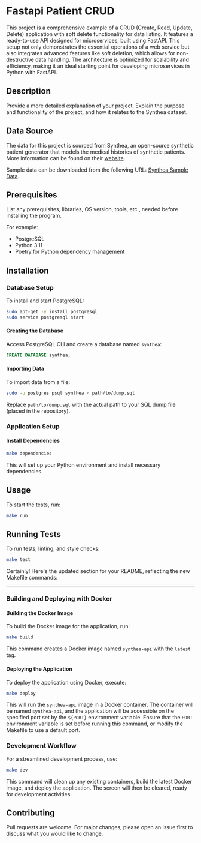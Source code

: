 # Fastapi Patient CRUD

This project is a comprehensive example of a CRUD (Create, Read, Update, Delete) application with soft delete functionality for data listing. It features a ready-to-use API designed for microservices, built using FastAPI. This setup not only demonstrates the essential operations of a web service but also integrates advanced features like soft deletion, which allows for non-destructive data handling. The architecture is optimized for scalability and efficiency, making it an ideal starting point for developing microservices in Python with FastAPI.

## Description

Provide a more detailed explanation of your project. Explain the purpose and functionality of the project, and how it relates to the Synthea dataset.

## Data Source

The data for this project is sourced from Synthea, an open-source synthetic patient generator that models the medical histories of synthetic patients. More information can be found on their [website](https://synthea.mitre.org/).

Sample data can be downloaded from the following URL: [Synthea Sample Data](https://synthetichealth.github.io/synthea-sample-data/downloads/latest/synthea_sample_data_ccda_latest.zip).

## Prerequisites

List any prerequisites, libraries, OS version, tools, etc., needed before installing the program.

For example:
- PostgreSQL
- Python 3.11
- Poetry for Python dependency management

## Installation

### Database Setup

To install and start PostgreSQL:

```bash
sudo apt-get -y install postgresql
sudo service postgresql start
```

#### Creating the Database

Access PostgreSQL CLI and create a database named `synthea`:

```sql
CREATE DATABASE synthea;
```

#### Importing Data

To import data from a file:

```bash
sudo -u postgres psql synthea < path/to/dump.sql
```

Replace `path/to/dump.sql` with the actual path to your SQL dump file (placed in the repository).

### Application Setup

#### Install Dependencies

```bash
make dependencies
```

This will set up your Python environment and install necessary dependencies.

## Usage

To start the tests, run:

```bash
make run
```

## Running Tests

To run tests, linting, and style checks:

```bash
make test
```

Certainly! Here's the updated section for your README, reflecting the new Makefile commands:

---

### Building and Deploying with Docker

#### Building the Docker Image

To build the Docker image for the application, run:

```bash
make build
```

This command creates a Docker image named `synthea-api` with the `latest` tag.

#### Deploying the Application

To deploy the application using Docker, execute:

```bash
make deploy
```

This will run the `synthea-api` image in a Docker container. The container will be named `synthea-api`, and the application will be accessible on the specified port set by the `${PORT}` environment variable. Ensure that the `PORT` environment variable is set before running this command, or modify the Makefile to use a default port.

### Development Workflow

For a streamlined development process, use:

```bash
make dev
```

This command will clean up any existing containers, build the latest Docker image, and deploy the application. The screen will then be cleared, ready for development activities.

## Contributing

Pull requests are welcome. For major changes, please open an issue first to discuss what you would like to change.
